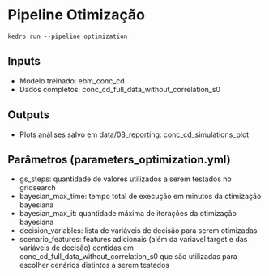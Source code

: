 # Pipeline Otimização 

`kedro run --pipeline optimization`

## Inputs
* Modelo treinado: ebm_conc_cd
* Dados completos: conc_cd_full_data_without_correlation_s0

## Outputs
* Plots análises salvo em data/08_reporting: conc_cd_simulations_plot 

## Parâmetros (parameters_optimization.yml)
* gs_steps: quantidade de valores utilizados a serem testados no gridsearch
* bayesian_max_time: tempo total de execução em minutos da otimização bayesiana
* bayesian_max_it: quantidade máxima de iterações da otimização bayesiana
* decision_variables: lista de variáveis de decisão para serem otimizadas
* scenario_features: features adicionais (além da variável target e das variáveis de decisão) contidas em conc_cd_full_data_without_correlation_s0 que são utilizadas para escolher cenários distintos a serem testados